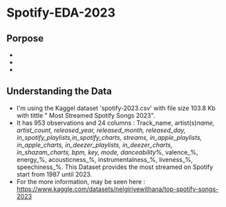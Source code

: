 # Spotify-EDA-2023

## Porpose
*
*
*

## Understanding the Data
* I'm using the Kaggel dataset 'spotify-2023.csv' with file size 103.8 Kb with tittle " Most Streamed Spotify Songs 2023".
* It has 953 observations and 24 columns : Track_name, artist(s)_name, artist_count, released_year, released_month, released_day, in_spotify_playlists,in_spotify_charts, streams, in_apple_playlists, in_apple_charts, in_deezer_playlists, in_deezer_charts, in_shazam_charts, bpm, key, mode, danceability_%, valence_%, energy_%, acousticness_%, instrumentalness_%, liveness_%, speechiness_%. This Dataset provides the most streamed on Spotify start from 1987 until 2023.
* For the more information, may be seen here : https://www.kaggle.com/datasets/nelgiriyewithana/top-spotify-songs-2023

